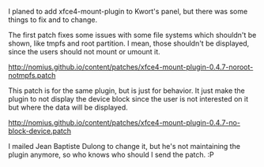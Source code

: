 I planed to add xfce4-mount-plugin to Kwort's panel, but there was some things to fix and to change.

The first patch fixes some issues with some file systems which shouldn't be shown, like tmpfs and root partition. I mean, those shouldn't be displayed, since the users should not mount or umount it.

<http://nomius.github.io/content/patches/xfce4-mount-plugin-0.4.7-noroot-notmpfs.patch>

This patch is for the same plugin, but is just for behavior. It just make the plugin to not display the device block since the user is not interested on it but where the data will be displayed.

<http://nomius.github.io/content/patches/xfce4-mount-plugin-0.4.7-no-block-device.patch>

I mailed Jean Baptiste Dulong to change it, but he's not maintaining the plugin anymore, so who knows who should I send the patch. :P

